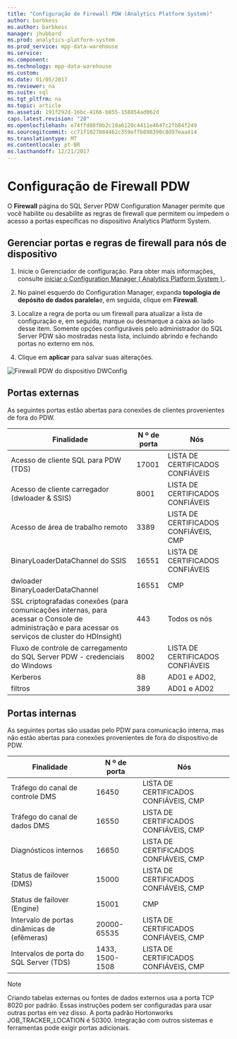 ```yaml
---
title: "Configuração de Firewall PDW (Analytics Platform System)"
author: barbkess
ms.author: barbkess
manager: jhubbard
ms.prod: analytics-platform-system
ms.prod_service: mpp-data-warehouse
ms.service: 
ms.component: 
ms.technology: mpp-data-warehouse
ms.custom: 
ms.date: 01/05/2017
ms.reviewer: na
ms.suite: sql
ms.tgt_pltfrm: na
ms.topic: article
ms.assetid: 191f292d-16bc-4166-b855-158854ad062d
caps.latest.revision: "28"
ms.openlocfilehash: e74ffd88f0b2c10a6120c4411e4647c2fb84f249
ms.sourcegitcommit: cc71f1027884462c359effb898390c8d97eaa414
ms.translationtype: MT
ms.contentlocale: pt-BR
ms.lasthandoff: 12/21/2017
---
```

# <a name="pdw-firewall-configuration"></a>Configuração de Firewall PDW
O **Firewall** página do SQL Server PDW Configuration Manager permite que você habilite ou desabilite as regras de firewall que permitem ou impedem o acesso a portas específicas no dispositivo Analytics Platform System.  
  
## <a name="to-manage-ports-and-firewall-rules-for-appliance-nodes"></a>Gerenciar portas e regras de firewall para nós de dispositivo  
  
1.  Inicie o Gerenciador de configuração. Para obter mais informações, consulte [iniciar o Configuration Manager &#40; Analytics Platform System &#41; ](launch-the-configuration-manager.md).  
  
2.  No painel esquerdo do Configuration Manager, expanda **topologia de depósito de dados paralela**e, em seguida, clique em **Firewall**.  
  
3.  Localize a regra de porta ou um firewall para atualizar a lista de configuração e, em seguida, marque ou desmarque a caixa ao lado desse item. Somente opções configuráveis pelo administrador do SQL Server PDW são mostradas nesta lista, incluindo abrindo e fechando portas no externo em nós.  
  
4.  Clique em **aplicar** para salvar suas alterações.  
  
![Firewall PDW do dispositivo DWConfig](./media/pdw-firewall-configuration/SQL_Server_PDW_DWConfig_ApplPDWFirewall.png "SQL_Server_PDW_DWConfig_ApplPDWFirewall")  
  
## <a name="external-ports"></a>Portas externas  
As seguintes portas estão abertas para conexões de clientes provenientes de fora do PDW.  
  
|Finalidade|N º de porta|Nós|  
|-----------|-----------|---------|  
|Acesso de cliente SQL para PDW (TDS)|17001|LISTA DE CERTIFICADOS CONFIÁVEIS|  
|Acesso de cliente carregador (dwloader & SSIS)|8001|LISTA DE CERTIFICADOS CONFIÁVEIS|  
|Acesso de área de trabalho remoto|3389|LISTA DE CERTIFICADOS CONFIÁVEIS, CMP|  
|BinaryLoaderDataChannel do SSIS|16551|LISTA DE CERTIFICADOS CONFIÁVEIS|  
|dwloader BinaryLoaderDataChannel|16551|CMP|  
|SSL criptografadas conexões (para comunicações internas, para acessar o Console de administração e para acessar os serviços de cluster do HDInsight)|443|Todos os nós|  
|Fluxo de controle de carregamento do SQL Server PDW - credenciais do Windows|8002|LISTA DE CERTIFICADOS CONFIÁVEIS|  
|Kerberos|88|AD01 e AD02,|  
|filtros|389|AD01 e AD02|  
  
## <a name="internal-ports"></a>Portas internas  
As seguintes portas são usadas pelo PDW para comunicação interna, mas não estão abertas para conexões provenientes de fora do dispositivo de PDW.  
  
|Finalidade|N º de porta|Nós|  
|-----------|-----------|---------|  
|Tráfego do canal de controle DMS|16450|LISTA DE CERTIFICADOS CONFIÁVEIS, CMP|  
|Tráfego do canal de dados DMS|16550|LISTA DE CERTIFICADOS CONFIÁVEIS, CMP|  
|Diagnósticos internos|16650|LISTA DE CERTIFICADOS CONFIÁVEIS, CMP|  
|Status de failover (DMS)|15000|LISTA DE CERTIFICADOS CONFIÁVEIS, CMP|  
|Status de failover (Engine)|15001|CMP|  
|Intervalo de portas dinâmicas de (efêmeras)|20000-65535|LISTA DE CERTIFICADOS CONFIÁVEIS, CMP|  
|Intervalos de porta do SQL Server (TDS)|1433, 1500-1508|LISTA DE CERTIFICADOS CONFIÁVEIS, CMP|  
  
> [!NOTE]  
> Criando tabelas externas ou fontes de dados externos usa a porta TCP 8020 por padrão. Essas instruções podem ser configuradas para usar outras portas em vez disso. A porta padrão Hortonworks JOB_TRACKER_LOCATION é 50300. Integração com outros sistemas e ferramentas pode exigir portas adicionais.  
  
<!-- MISSING LINKS ## See Also  
[HDInsight Firewall Configuration &#40;Analytics Platform System&#41;](hdinsight-firewall-configuration.md)  -->  
  
